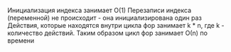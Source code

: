 Инициализация индекса занимает О(1)
Перезаписи индекса (переменной) не происходит - она инициализирована один раз
Действия, которые находятся внутри цикла фор занимает k * n, где k - количество действий.
Таким образом цикл фор занимает О(n) по времени